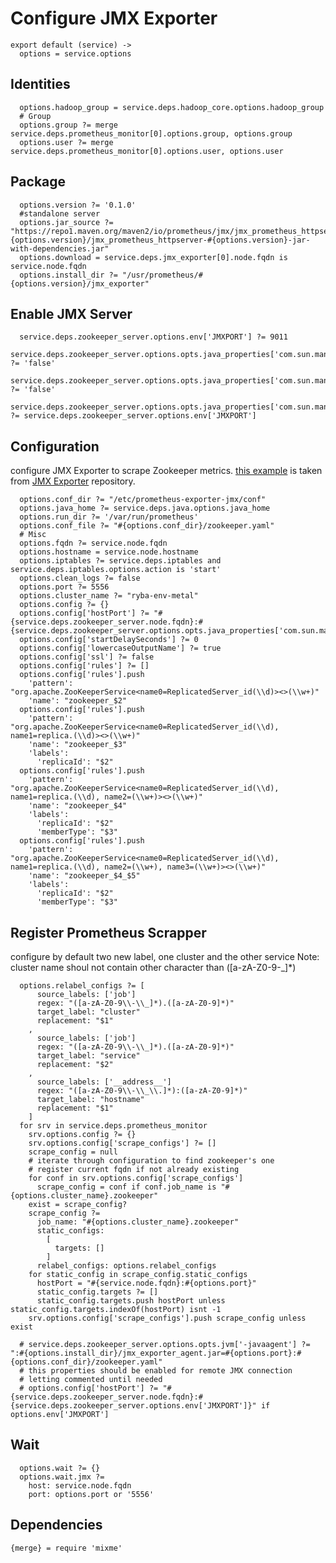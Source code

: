 
# Configure JMX Exporter

    export default (service) ->
      options = service.options

## Identities

      options.hadoop_group = service.deps.hadoop_core.options.hadoop_group
      # Group
      options.group ?= merge service.deps.prometheus_monitor[0].options.group, options.group
      options.user ?= merge service.deps.prometheus_monitor[0].options.user, options.user

## Package
    
      options.version ?= '0.1.0'
      #standalone server
      options.jar_source ?= "https://repo1.maven.org/maven2/io/prometheus/jmx/jmx_prometheus_httpserver/#{options.version}/jmx_prometheus_httpserver-#{options.version}-jar-with-dependencies.jar"
      options.download = service.deps.jmx_exporter[0].node.fqdn is service.node.fqdn
      options.install_dir ?= "/usr/prometheus/#{options.version}/jmx_exporter"

## Enable JMX Server

      service.deps.zookeeper_server.options.env['JMXPORT'] ?= 9011
      service.deps.zookeeper_server.options.opts.java_properties['com.sun.management.jmxremote.authenticate'] ?= 'false'
      service.deps.zookeeper_server.options.opts.java_properties['com.sun.management.jmxremote.ssl'] ?= 'false'
      service.deps.zookeeper_server.options.opts.java_properties['com.sun.management.jmxremote.port'] ?= service.deps.zookeeper_server.options.env['JMXPORT']

## Configuration
configure JMX Exporter to scrape Zookeeper metrics. [this example][example] is taken from
[JMX Exporter][jmx_exporter] repository.

      options.conf_dir ?= "/etc/prometheus-exporter-jmx/conf"
      options.java_home ?= service.deps.java.options.java_home
      options.run_dir ?= '/var/run/prometheus'
      options.conf_file ?= "#{options.conf_dir}/zookeeper.yaml"
      # Misc
      options.fqdn ?= service.node.fqdn
      options.hostname = service.node.hostname
      options.iptables ?= service.deps.iptables and service.deps.iptables.options.action is 'start'
      options.clean_logs ?= false
      options.port ?= 5556
      options.cluster_name ?= "ryba-env-metal"
      options.config ?= {}
      options.config['hostPort'] ?= "#{service.deps.zookeeper_server.node.fqdn}:#{service.deps.zookeeper_server.options.opts.java_properties['com.sun.management.jmxremote.port']}"
      options.config['startDelaySeconds'] ?= 0
      options.config['lowercaseOutputName'] ?= true
      options.config['ssl'] ?= false
      options.config['rules'] ?= []
      options.config['rules'].push
        'pattern': "org.apache.ZooKeeperService<name0=ReplicatedServer_id(\\d)><>(\\w+)"
        'name': "zookeeper_$2"
      options.config['rules'].push
        'pattern': "org.apache.ZooKeeperService<name0=ReplicatedServer_id(\\d), name1=replica.(\\d)><>(\\w+)"
        'name': "zookeeper_$3"
        'labels':
          'replicaId': "$2"
      options.config['rules'].push
        'pattern': "org.apache.ZooKeeperService<name0=ReplicatedServer_id(\\d), name1=replica.(\\d), name2=(\\w+)><>(\\w+)"
        'name': "zookeeper_$4"
        'labels':
          'replicaId': "$2"
          'memberType': "$3"
      options.config['rules'].push
        'pattern': "org.apache.ZooKeeperService<name0=ReplicatedServer_id(\\d), name1=replica.(\\d), name2=(\\w+), name3=(\\w+)><>(\\w+)"
        'name': "zookeeper_$4_$5"
        'labels':
          'replicaId': "$2"
          'memberType': "$3"

## Register Prometheus Scrapper
configure by default two new label, one cluster and the other service
Note: cluster name shoul not contain other character than ([a-zA-Z0-9\-\_]*)

      options.relabel_configs ?= [
          source_labels: ['job']
          regex: "([a-zA-Z0-9\\-\\_]*).([a-zA-Z0-9]*)"
          target_label: "cluster"
          replacement: "$1"
        ,
          source_labels: ['job']
          regex: "([a-zA-Z0-9\\-\\_]*).([a-zA-Z0-9]*)"
          target_label: "service"
          replacement: "$2"
        ,
          source_labels: ['__address__']
          regex: "([a-zA-Z0-9\\-\\_\\.]*):([a-zA-Z0-9]*)"
          target_label: "hostname"
          replacement: "$1"
        ]
      for srv in service.deps.prometheus_monitor
        srv.options.config ?= {}
        srv.options.config['scrape_configs'] ?= []
        scrape_config = null
        # iterate through configuration to find zookeeper's one
        # register current fqdn if not already existing
        for conf in srv.options.config['scrape_configs']
          scrape_config = conf if conf.job_name is "#{options.cluster_name}.zookeeper"
        exist = scrape_config?
        scrape_config ?=
          job_name: "#{options.cluster_name}.zookeeper"
          static_configs:
            [
              targets: []
            ]
          relabel_configs: options.relabel_configs
        for static_config in scrape_config.static_configs
          hostPort = "#{service.node.fqdn}:#{options.port}"
          static_config.targets ?= []
          static_config.targets.push hostPort unless static_config.targets.indexOf(hostPort) isnt -1
        srv.options.config['scrape_configs'].push scrape_config unless exist

      # service.deps.zookeeper_server.options.opts.jvm['-javaagent'] ?= ":#{options.install_dir}/jmx_exporter_agent.jar=#{options.port}:#{options.conf_dir}/zookeeper.yaml"
      # this properties should be enabled for remote JMX connection
      # letting commented until needed
      # options.config['hostPort'] ?= "#{service.deps.zookeeper_server.node.fqdn}:#{service.deps.zookeeper_server.options.env['JMXPORT']}" if options.env['JMXPORT']

## Wait

      options.wait ?= {}
      options.wait.jmx ?=
        host: service.node.fqdn
        port: options.port or '5556'

## Dependencies

    {merge} = require 'mixme'

[example]:(https://github.com/prometheus/jmx_exporter/blob/master/example_configs/zookeeper.yaml)
[jmx_exporter]:(https://github.com/prometheus/jmx_exporter)
